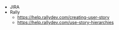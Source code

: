 - JIRA
- Rally
  - https://help.rallydev.com/creating-user-story
  - https://help.rallydev.com/use-story-hierarchies
